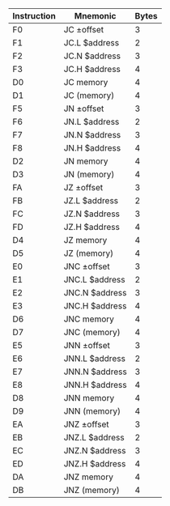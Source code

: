 |Instruction|Mnemonic        |Bytes|
|-----------|----------------|-----|
|F0         |JC    ±offset   |3    |
|F1         |JC.L  $address  |2    |
|F2         |JC.N  $address  |3    |
|F3         |JC.H  $address  |4    |
|D0         |JC    memory    |4    |
|D1         |JC    (memory)  |4    |
|F5         |JN    ±offset   |3    |
|F6         |JN.L  $address  |2    |
|F7         |JN.N  $address  |3    |
|F8         |JN.H  $address  |4    |
|D2         |JN    memory    |4    |
|D3         |JN    (memory)  |4    |
|FA         |JZ    ±offset   |3    |
|FB         |JZ.L  $address  |2    |
|FC         |JZ.N  $address  |3    |
|FD         |JZ.H  $address  |4    |
|D4         |JZ    memory    |4    |
|D5         |JZ    (memory)  |4    |
|E0         |JNC   ±offset   |3    |
|E1         |JNC.L $address  |2    |
|E2         |JNC.N $address  |3    |
|E3         |JNC.H $address  |4    |
|D6         |JNC   memory    |4    |
|D7         |JNC   (memory)  |4    |
|E5         |JNN   ±offset   |3    |
|E6         |JNN.L $address  |2    |
|E7         |JNN.N $address  |3    |
|E8         |JNN.H $address  |4    |
|D8         |JNN   memory    |4    |
|D9         |JNN   (memory)  |4    |
|EA         |JNZ   ±offset   |3    |
|EB         |JNZ.L $address  |2    |
|EC         |JNZ.N $address  |3    |
|ED         |JNZ.H $address  |4    |
|DA         |JNZ   memory    |4    |
|DB         |JNZ   (memory)  |4    |